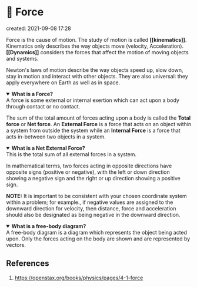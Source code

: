 # 💨 Force
created: 2021-09-08 17:28

Force is the cause of motion. The study of motion is called **[[kinematics]]**. Kinematics only describes the way objects move (velocity, Acceleration). **[[Dynamics]]** considers the forces that affect the motion of moving objects and systems.

Newton's laws of motion describe the way objects speed up, slow down, stay in motion and interact with other objects. They are also universal: they apply everywhere on Earth as well as in space.

<details open>
	<summary><b>What is a Force?</b></summary>
	A force is some external or internal exertion which can act upon a body through contact or no contact.
</details>

The sum of the total amount of forces acting upon a body is called the **Total force** or **Net force**. An **External Force** is a force that acts on an object within a system from outside the system while an **Internal Force** is a force that acts in-between two objects in a system. 

<details open>
	<summary><b>What is a Net External Force?</b></summary>
	This is the total sum of all external forces in a system.
</details>

In mathematical terms, two forces acting in opposite directions have opposite signs (positive or negative), with the left or down direction showing a negative sign and the right or up direction showing a positive sign.

**NOTE:** It is important to be consistent with your chosen coordinate system within a problem; for example., if negative values are assigned to the downward direction for velocity, then distance, force and acceleration should also be designated as being negative in the downward direction.

<details open>
	<summary><b>What is a free-body diagram?</b></summary>
		A free-body diagram is a diagram which represents the object being acted upon. Only the forces acting on the body are shown and are represented by vectors.
</details>


## References
1. https://openstax.org/books/physics/pages/4-1-force